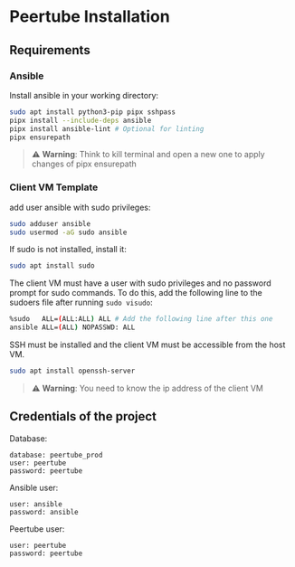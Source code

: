 # Peertube Installation
## Requirements
### Ansible
Install ansible in your working directory:
```bash
sudo apt install python3-pip pipx sshpass
pipx install --include-deps ansible
pipx install ansible-lint # Optional for linting
pipx ensurepath
```
> ⚠️ **Warning**: Think to kill terminal and open a new one to apply changes of pipx ensurepath

### Client VM Template
add user ansible with sudo privileges:
```bash
sudo adduser ansible
sudo usermod -aG sudo ansible
```
If sudo is not installed, install it:
```bash
sudo apt install sudo
```
The client VM must have a user with sudo privileges and no password prompt for sudo commands.
To do this, add the following line to the sudoers file after running `sudo visudo`:
```bash 
%sudo   ALL=(ALL:ALL) ALL # Add the following line after this one
ansible ALL=(ALL) NOPASSWD: ALL
```
SSH must be installed and the client VM must be accessible from the host VM.
```bash	
sudo apt install openssh-server
```
> ⚠️ **Warning**: You need to know the ip address of the client VM

## Credentials of the project
Database:
```
database: peertube_prod
user: peertube
password: peertube
```

Ansible user:
```
user: ansible
password: ansible
```

Peertube user:
```
user: peertube
password: peertube
```